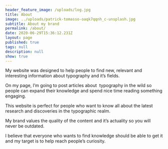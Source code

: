```yaml
---
header_feature_image: /uploads/log.jpg
title: About
image: ../uploads/patrick-tomasso-oaqk7qqnh_c-unsplash.jpg
subtitle: About my brand
permalink: /about/
date: 2020-06-29T15:36:12.231Z
layout: page
published: true
tags: null
description: null
show: true
---
```

My website was designed to help people to find new, relevant and interesting information about typography and it’s fields.

On my page, I’m going to post articles about  typography in the wild so people can expand their knowledge and spend nice time reading something engaging.

This website is perfect for people who want to know all about the latest research and discoveries in the typographic realm.

My brand values the quality of the content and it’s actuality so you will never be outdated.

I believe that everyone who wants to find knowledge should be able to get it and my target is to help reach people’s curiosity.